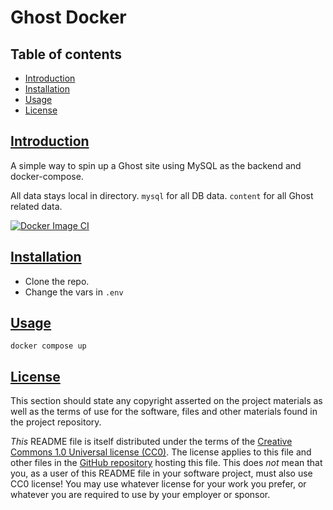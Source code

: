 # Ghost Docker

## Table of contents

* [Introduction](#introduction)
* [Installation](#installation)
* [Usage](#usage)
* [License](#license)


## [Introduction](#introduction)

A simple way to spin up a Ghost site using MySQL as the backend and docker-compose.

All data stays local in directory.
`mysql` for all DB data.
`content` for all Ghost related data.

[![Docker Image CI](https://github.com/tquizzle/ghost-docker/actions/workflows/docker-image.yml/badge.svg)](https://github.com/tquizzle/ghost-docker/actions/workflows/docker-image.yml)


## [Installation](#installation)

* Clone the repo.
* Change the vars in `.env`

## [Usage](#usage)

```
docker compose up
```

## [License](#license)

This section should state any copyright asserted on the project materials as well as the terms of use for the software, files and other materials found in the project repository.

_This_ README file is itself distributed under the terms of the [Creative Commons 1.0 Universal license (CC0)](https://creativecommons.org/publicdomain/zero/1.0/). The license applies to this file and other files in the [GitHub repository](http://github.com/mhucka/readmine) hosting this file. This does _not_ mean that you, as a user of this README file in your software project, must also use CC0 license!  You may use whatever license for your work you prefer, or whatever you are required to use by your employer or sponsor.
